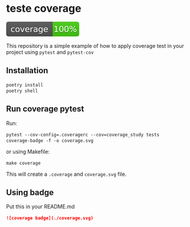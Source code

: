 # teste coverage

![coverage badge](./coverage.svg)

This repository is a simple example of how to apply coverage test in your project using `pytest` and `pytest-cov`

## Installation

```shell
poetry install
poetry shell
```

## Run coverage pytest

Run: 
```shell
pytest --cov-config=.coveragerc --cov=coverage_study tests
coverage-badge -f -o coverage.svg
```
or using Makefile:
```shell
make coverage
```
This will create a `.coverage` and `coverage.svg` file.

## Using badge

Put this in your README.md

```md
![coverage badge](./coverage.svg)
```